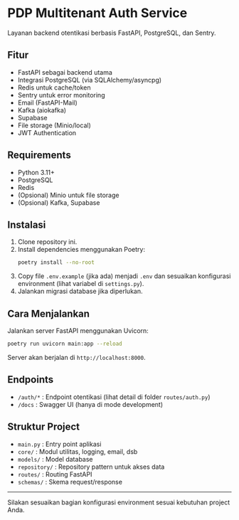 # PDP Multitenant Auth Service

Layanan backend otentikasi berbasis FastAPI, PostgreSQL, dan Sentry.

## Fitur

- FastAPI sebagai backend utama
- Integrasi PostgreSQL (via SQLAlchemy/asyncpg)
- Redis untuk cache/token
- Sentry untuk error monitoring
- Email (FastAPI-Mail)
- Kafka (aiokafka)
- Supabase
- File storage (Minio/local)
- JWT Authentication

## Requirements

- Python 3.11+
- PostgreSQL
- Redis
- (Opsional) Minio untuk file storage
- (Opsional) Kafka, Supabase

## Instalasi

1. Clone repository ini.
2. Install dependencies menggunakan Poetry:
   ```bash
   poetry install --no-root
   ```
3. Copy file `.env.example` (jika ada) menjadi `.env` dan sesuaikan konfigurasi environment (lihat variabel di `settings.py`).
4. Jalankan migrasi database jika diperlukan.

## Cara Menjalankan

Jalankan server FastAPI menggunakan Uvicorn:

```bash
poetry run uvicorn main:app --reload
```

Server akan berjalan di `http://localhost:8000`.

## Endpoints

- `/auth/*` : Endpoint otentikasi (lihat detail di folder `routes/auth.py`)
- `/docs` : Swagger UI (hanya di mode development)

## Struktur Project

- `main.py` : Entry point aplikasi
- `core/` : Modul utilitas, logging, email, dsb
- `models/` : Model database
- `repository/` : Repository pattern untuk akses data
- `routes/` : Routing FastAPI
- `schemas/` : Skema request/response

---

Silakan sesuaikan bagian konfigurasi environment sesuai kebutuhan project Anda.
